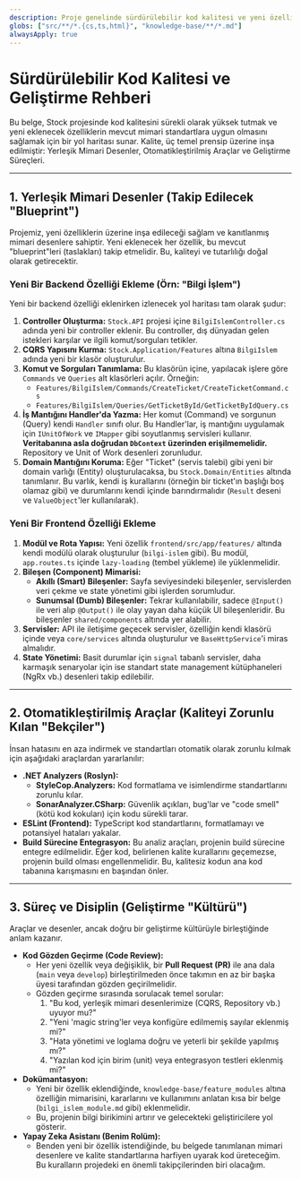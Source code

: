 ```yaml
---
description: Proje genelinde sürdürülebilir kod kalitesi ve yeni özellik geliştirme standartlarını tanımlar.
globs: ["src/**/*.{cs,ts,html}", "knowledge-base/**/*.md"]
alwaysApply: true
---
```


# Sürdürülebilir Kod Kalitesi ve Geliştirme Rehberi

Bu belge, Stock projesinde kod kalitesini sürekli olarak yüksek tutmak ve yeni eklenecek özelliklerin mevcut mimari standartlara uygun olmasını sağlamak için bir yol haritası sunar. Kalite, üç temel prensip üzerine inşa edilmiştir: Yerleşik Mimari Desenler, Otomatikleştirilmiş Araçlar ve Geliştirme Süreçleri.

---

## 1. Yerleşik Mimari Desenler (Takip Edilecek "Blueprint")

Projemiz, yeni özelliklerin üzerine inşa edileceği sağlam ve kanıtlanmış mimari desenlere sahiptir. Yeni eklenecek her özellik, bu mevcut "blueprint"leri (taslakları) takip etmelidir. Bu, kaliteyi ve tutarlılığı doğal olarak getirecektir.

### Yeni Bir Backend Özelliği Ekleme (Örn: "Bilgi İşlem")

Yeni bir backend özelliği eklenirken izlenecek yol haritası tam olarak şudur:

1.  **Controller Oluşturma:** `Stock.API` projesi içine `BilgiIslemController.cs` adında yeni bir controller eklenir. Bu controller, dış dünyadan gelen istekleri karşılar ve ilgili komut/sorguları tetikler.
2.  **CQRS Yapısını Kurma:** `Stock.Application/Features` altına `BilgiIslem` adında yeni bir klasör oluşturulur.
3.  **Komut ve Sorguları Tanımlama:** Bu klasörün içine, yapılacak işlere göre `Commands` ve `Queries` alt klasörleri açılır. Örneğin:
    *   `Features/BilgiIslem/Commands/CreateTicket/CreateTicketCommand.cs`
    *   `Features/BilgiIslem/Queries/GetTicketById/GetTicketByIdQuery.cs`
4.  **İş Mantığını Handler'da Yazma:** Her komut (Command) ve sorgunun (Query) kendi `Handler` sınıfı olur. Bu Handler'lar, iş mantığını uygulamak için `IUnitOfWork` ve `IMapper` gibi soyutlanmış servisleri kullanır. **Veritabanına asla doğrudan `DbContext` üzerinden erişilmemelidir.** Repository ve Unit of Work desenleri zorunludur.
5.  **Domain Mantığını Koruma:** Eğer "Ticket" (servis talebi) gibi yeni bir domain varlığı (Entity) oluşturulacaksa, bu `Stock.Domain/Entities` altında tanımlanır. Bu varlık, kendi iş kurallarını (örneğin bir ticket'ın başlığı boş olamaz gibi) ve durumlarını kendi içinde barındırmalıdır (`Result` deseni ve `ValueObject`'ler kullanılarak).

### Yeni Bir Frontend Özelliği Ekleme

1.  **Modül ve Rota Yapısı:** Yeni özellik `frontend/src/app/features/` altında kendi modülü olarak oluşturulur (`bilgi-islem` gibi). Bu modül, `app.routes.ts` içinde `lazy-loading` (tembel yükleme) ile yüklenmelidir.
2.  **Bileşen (Component) Mimarisi:**
    *   **Akıllı (Smart) Bileşenler:** Sayfa seviyesindeki bileşenler, servislerden veri çekme ve state yönetimi gibi işlerden sorumludur.
    *   **Sunumsal (Dumb) Bileşenler:** Tekrar kullanılabilir, sadece `@Input()` ile veri alıp `@Output()` ile olay yayan daha küçük UI bileşenleridir. Bu bileşenler `shared/components` altında yer alabilir.
3.  **Servisler:** API ile iletişime geçecek servisler, özelliğin kendi klasörü içinde veya `core/services` altında oluşturulur ve `BaseHttpService`'i miras almalıdır.
4.  **State Yönetimi:** Basit durumlar için `signal` tabanlı servisler, daha karmaşık senaryolar için ise standart state management kütüphaneleri (NgRx vb.) desenleri takip edilebilir.

---

## 2. Otomatikleştirilmiş Araçlar (Kaliteyi Zorunlu Kılan "Bekçiler")

İnsan hatasını en aza indirmek ve standartları otomatik olarak zorunlu kılmak için aşağıdaki araçlardan yararlanılır:

*   **.NET Analyzers (Roslyn):**
    *   **StyleCop.Analyzers:** Kod formatlama ve isimlendirme standartlarını zorunlu kılar.
    *   **SonarAnalyzer.CSharp:** Güvenlik açıkları, bug'lar ve "code smell" (kötü kod kokuları) için kodu sürekli tarar.
*   **ESLint (Frontend):** TypeScript kod standartlarını, formatlamayı ve potansiyel hataları yakalar.
*   **Build Sürecine Entegrasyon:** Bu analiz araçları, projenin build sürecine entegre edilmelidir. Eğer kod, belirlenen kalite kurallarını geçemezse, projenin build olması engellenmelidir. Bu, kalitesiz kodun ana kod tabanına karışmasını en başından önler.

---

## 3. Süreç ve Disiplin (Geliştirme "Kültürü")

Araçlar ve desenler, ancak doğru bir geliştirme kültürüyle birleştiğinde anlam kazanır.

*   **Kod Gözden Geçirme (Code Review):**
    *   Her yeni özellik veya değişiklik, bir **Pull Request (PR)** ile ana dala (`main` veya `develop`) birleştirilmeden önce takımın en az bir başka üyesi tarafından gözden geçirilmelidir.
    *   Gözden geçirme sırasında sorulacak temel sorular:
        1.  "Bu kod, yerleşik mimari desenlerimize (CQRS, Repository vb.) uyuyor mu?"
        2.  "Yeni 'magic string'ler veya konfigüre edilmemiş sayılar eklenmiş mi?"
        3.  "Hata yönetimi ve loglama doğru ve yeterli bir şekilde yapılmış mı?"
        4.  "Yazılan kod için birim (unit) veya entegrasyon testleri eklenmiş mi?"
*   **Dokümantasyon:**
    *   Yeni bir özellik eklendiğinde, `knowledge-base/feature_modules` altına özelliğin mimarisini, kararlarını ve kullanımını anlatan kısa bir belge (`bilgi_islem_module.md` gibi) eklenmelidir.
    *   Bu, projenin bilgi birikimini artırır ve gelecekteki geliştiricilere yol gösterir.
*   **Yapay Zeka Asistanı (Benim Rolüm):**
    *   Benden yeni bir özellik istendiğinde, bu belgede tanımlanan mimari desenlere ve kalite standartlarına harfiyen uyarak kod üreteceğim. Bu kuralların projedeki en önemli takipçilerinden biri olacağım.